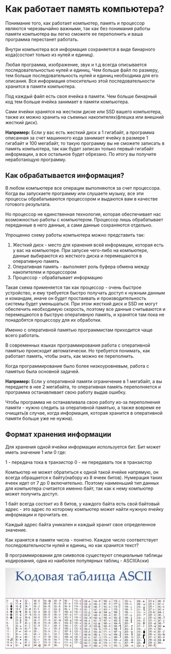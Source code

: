 # Как работает память компьютера?
Понимание того, как работает компьютер, память и процессор являются черезвычайно важными, так как без понимания работы памяти компьютера вы легко сможете ее переполнить и ваша программа перестанет работать.

Внутри компьютера вся информация сохраняется в виде бинарного кода(состоит только из нулей и единиц).

Любая программа, изображение, звук и т.д всегда описывается последовательностью нулей и единиц. Чем больше файл по размеру, тем больше последовательность нулей и единиц необходима для его описания. Вся информация относительно этой последовательности хранится в памяти компьютера.

Под каждый файл есть своя ячейка в памяти. Чем больше бинарный код тем больше ячейка занимает в памяти компьютера.

Сами ячейки хранятся на жестком диске или SSD вашего компьютера, также их можно хранить на съемных накопителях(флешка или внешний жесткий диск).

**Например:** Если у вас есть жесткий диск а 1 гигабайт, а программа описанная за счет машинного кода занимает ячейку в размере 1 гигабайт и 100 мегабайт, то такую программу вы не сможете записать в память компьютера, так как будет записан только первый гигабайт информации, а все остальное будет обрезано. По итогу вы получите неработающую программу.

## Как обрабатывается информация?
В любом компьютере все операции выполняются за счет процессора. Когда вы запускаете программу или слушаете музыку, все эти процессы обрабатываются процессором и выдаются вам в качестве готового результата.

Но процессор не единственная технология, которая обеспечивает нас возможностью работы с компьютером. Процессор лишь обрабатывает переданные в него данные, а сами данные сохраняются отдельно.

Упрощенно схему работы компьютера можно представить так:
1. Жесткий диск - место для хранения всей информации, которая есть у вас на компьютере. При запуске чего-либо на компьютере, данные выбираются из жесткого диска и перемещаются в оперативную память
2. Оперативная память - выполняет роль буфера обмена между накопителем и процессором
3. Процессор - обрабатывает информацию

Такая схема применяется так как процессор - очень быстрое устройство, и ему требуется быстро получать доступ к нужным данным и командам, иначе он будет простаивать и производительность системы будет уменьшаться. При этом жесткий диск и SSD не могут обеспечить необходимую скорость, поэтому все данные считываются и перемещаются в быструю оперативную память, и хранятся там пока не понадобятся процессору для их обработки.

Именно с оперативной памятью программистам приходится чаще всего работать.

В современных языках программирования работа с оперативной памятью происходит автоматически. Но требуется понимать, как работает память, чтобы знать, как можно ее переполнить.

Когда программирование было более низкоуровневым, работа с памятью была основной задачей.

**Например:** Если у оперативной памяти ограничение в 1 мегабайт, а вы передаете в нее 2 мегабайта, то оперативная память переполняется и программа останавливает свою работу выдав ошибку.

Чтобы программа не останавливала свою работу из-за переполнения памяти - нужно следить за оперативной памятью, а также вовремя ее очищать(в случае, когда информация, которая хранится в оперативной памяти больше уже не нужна).

## Формат хранения информации
Для хранения одной ячейки информации используется бит. Бит может иметь значение 1 или 0 где:

1 - передача тока в транзистор
0 - не передавать ток в транзистор

Компьютер не может обратиться к одной такой ячейке напрямую, он всегда обращается к байту(набору из 8 ячеек битов). Нумерация таких ячеек идет от 7 до 0 включительно. Поэтому наименьший тип данных для компьютера считается именно байт, так как к нему компьютер может получить доступ. 

1 байт всегда состоит из 8 битов, у каждого байта есть свой байтовый адрес - это адрес по которому компьютер может найти нужную ячейку информации и прочитать ее.

Каждый адрес байта уникален и каждый хранит свое определенное значение.

Как хранятся в памяти числа - понятно. Каждое число соответствует последовательности нулей и единиц, но как хранится текст?

В программировании для символов существуют специальные таблицы кодирования, одна из наиболее популярных таблиц - ASCII(Аски)

![Таблица символов ASCII](https://github.com/Barsuchek/Basics-Of-Programming/blob/main/Photo/ASCII.png)